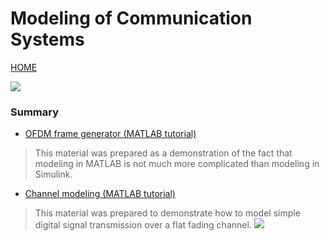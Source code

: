 # Modeling of Communication Systems

[HOME](https://github.com/kirlf/CSP/blob/master/README.md)

![](https://www.bcs.tu-darmstadt.de/media/bcs/slideshow_2018/WordCloud_gross.jpeg)

### Summary
   * [OFDM frame generator (MATLAB tutorial)](https://github.com/kirlf/CSP/blob/master/Different/OFDM/README.md)
   > This material was prepared as a demonstration of the fact that modeling in MATLAB is not much more complicated than modeling in Simulink.
   * [Channel modeling (MATLAB tutorial)](https://nbviewer.jupyter.org/gist/kirlf/4328eb389b3ddc9a0c350eaed468f870)
   > This material was prepared to demonstrate how to model simple digital signal transmission over a flat fading channel. 
![](https://raw.githubusercontent.com/kirlf/CSP/master/MIMO/assets/test-model.png)
